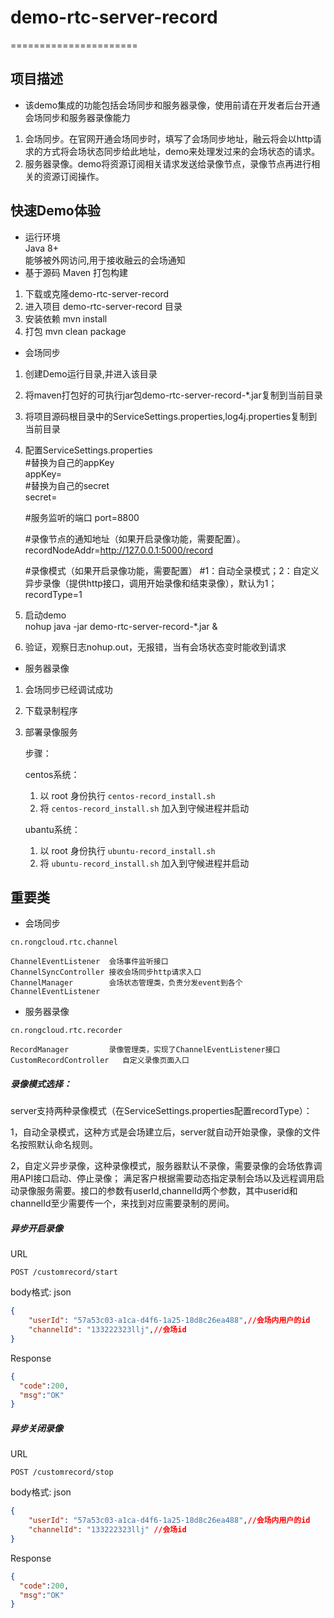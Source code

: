 # demo-rtc-server-record

======================

## 项目描述  

- 该demo集成的功能包括会场同步和服务器录像，使用前请在开发者后台开通会场同步和服务器录像能力  

1. 会场同步。在官网开通会场同步时，填写了会场同步地址，融云将会以http请求的方式将会场状态同步给此地址，demo来处理发过来的会场状态的请求。  
2. 服务器录像。demo将资源订阅相关请求发送给录像节点，录像节点再进行相关的资源订阅操作。

## 快速Demo体验  

- 运行环境  
  Java 8+  
  能够被外网访问,用于接收融云的会场通知  
- 基于源码  Maven 打包构建  

1. 下载或克隆demo-rtc-server-record  
2. 进入项目 demo-rtc-server-record 目录  
3. 安装依赖 mvn install  
4. 打包 mvn clean package  

- 会场同步   

1. 创建Demo运行目录,并进入该目录  

2. 将maven打包好的可执行jar包demo-rtc-server-record-*.jar复制到当前目录  

3. 将项目源码根目录中的ServiceSettings.properties,log4j.properties复制到当前目录  

4. 配置ServiceSettings.properties  
   #替换为自己的appKey  
   appKey=  
   #替换为自己的secret  
   secret= 

   #服务监听的端口
   port=8800 

   #录像节点的通知地址（如果开启录像功能，需要配置）。
   recordNodeAddr=http://127.0.0.1:5000/record

   #录像模式（如果开启录像功能，需要配置）
   #1：自动全录模式；2：自定义异步录像（提供http接口，调用开始录像和结束录像），默认为1；
   recordType=1

5. 启动demo  
   nohup java -jar demo-rtc-server-record-*.jar &  

6. 验证，观察日志nohup.out，无报错，当有会场状态变时能收到请求  

- 服务器录像  

1. 会场同步已经调试成功  

2. 下载录制程序

3. 部署录像服务

   步骤：

   centos系统：

   1. 以 root 身份执行 `centos-record_install.sh`
   2. 将 `centos-record_install.sh` 加入到守候进程并启动

   ubantu系统：

   1. 以 root 身份执行 `ubuntu-record_install.sh`
   2. 将 `ubuntu-record_install.sh` 加入到守候进程并启动

## 重要类  

- 会场同步   

```
cn.rongcloud.rtc.channel

ChannelEventListener  会场事件监听接口  
ChannelSyncController 接收会场同步http请求入口  
ChannelManager        会场状态管理类，负责分发event到各个ChannelEventListener  
```

- 服务器录像  

```
cn.rongcloud.rtc.recorder

RecordManager         录像管理类，实现了ChannelEventListener接口   
CustomRecordController   自定义录像页面入口
```

##### 录像模式选择：

server支持两种录像模式（在ServiceSettings.properties配置recordType）：

1，自动全录模式，这种方式是会场建立后，server就自动开始录像，录像的文件名按照默认命名规则。

2，自定义异步录像，这种录像模式，服务器默认不录像，需要录像的会场依靠调用API接口启动、停止录像； 满足客户根据需要动态指定录制会场以及远程调用启动录像服务需要。接口的参数有userId,channelId两个参数，其中userid和channelId至少需要传一个，来找到对应需要录制的房间。

##### 异步开启录像

URL

```
POST /customrecord/start
```

body格式: json

```json
{
    "userId": "57a53c03-a1ca-d4f6-1a25-18d8c26ea488",//会场内用户的id
    "channelId": "133222323llj",//会场id
}

```

Response

```json
{
  "code":200,
  "msg":"OK"
}
```

##### 异步关闭录像

URL

```
POST /customrecord/stop
```

body格式: json

```json
{
    "userId": "57a53c03-a1ca-d4f6-1a25-18d8c26ea488",//会场内用户的id
    "channelId": "133222323llj" //会场id
}

```

Response

```json
{
  "code":200,
  "msg":"OK"
}
```

